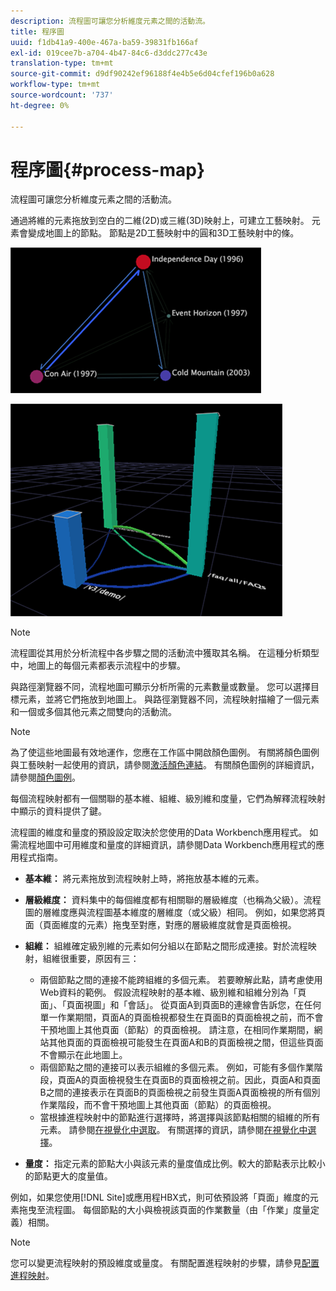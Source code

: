 ```yaml
---
description: 流程圖可讓您分析維度元素之間的活動流。
title: 程序圖
uuid: f1db41a9-400e-467a-ba59-39831fb166af
exl-id: 019cee7b-a704-4b47-84c6-d3ddc277c43e
translation-type: tm+mt
source-git-commit: d9df90242ef96188f4e4b5e6d04cfef196b0a628
workflow-type: tm+mt
source-wordcount: '737'
ht-degree: 0%

---
```


# 程序圖{#process-map}

流程圖可讓您分析維度元素之間的活動流。

通過將維的元素拖放到空白的二維(2D)或三維(3D)映射上，可建立工藝映射。 元素會變成地圖上的節點。 節點是2D工藝映射中的圓和3D工藝映射中的條。

![](assets/vis_2DProcessMap.png)

![](assets/vis_3DProcessMap.png)

>[!NOTE]
>
>流程圖從其用於分析流程中各步驟之間的活動流中獲取其名稱。 在這種分析類型中，地圖上的每個元素都表示流程中的步驟。

與路徑瀏覽器不同，流程地圖可顯示分析所需的元素數量或數量。 您可以選擇目標元素，並將它們拖放到地圖上。 與路徑瀏覽器不同，流程映射描繪了一個元素和一個或多個其他元素之間雙向的活動流。

>[!NOTE]
>
>為了使這些地圖最有效地運作，您應在工作區中開啟顏色圖例。 有關將顏色圖例與工藝映射一起使用的資訊，請參閱[激活顏色連結](../../../../home/c-get-started/c-analysis-vis/c-proc-maps/c-act-color-lnks.md#concept-2c9b9f67f2bd4cd7a5431fa21c094edc)。 有關顏色圖例的詳細資訊，請參閱[顏色圖例](../../../../home/c-get-started/c-analysis-vis/c-legends/c-color-leg.md#concept-f84d51dc0d6547f981d0642fc2d01358)。

每個流程映射都有一個關聯的基本維、組維、級別維和度量，它們為解釋流程映射中顯示的資料提供了鍵。

流程圖的維度和量度的預設設定取決於您使用的Data Workbench應用程式。 如需流程地圖中可用維度和量度的詳細資訊，請參閱Data Workbench應用程式的應用程式指南。

* **基本維：** 將元素拖放到流程映射上時，將拖放基本維的元素。
* **層級維度：** 資料集中的每個維度都有相關聯的層級維度（也稱為父級）。流程圖的層維度應與流程圖基本維度的層維度（或父級）相同。 例如，如果您將頁面（頁面維度的元素）拖曳至對應，對應的層級維度就會是頁面檢視。
* **組維：** 組維確定級別維的元素如何分組以在節點之間形成連接。對於流程映射，組維很重要，原因有三：

   * 兩個節點之間的連接不能跨組維的多個元素。 若要瞭解此點，請考慮使用Web資料的範例。 假設流程映射的基本維、級別維和組維分別為「頁面」、「頁面視圖」和「會話」。 從頁面A到頁面B的連線會告訴您，在任何單一作業期間，頁面A的頁面檢視都發生在頁面B的頁面檢視之前，而不會干預地圖上其他頁面（節點）的頁面檢視。 請注意，在相同作業期間，網站其他頁面的頁面檢視可能發生在頁面A和B的頁面檢視之間，但這些頁面不會顯示在此地圖上。
   * 兩個節點之間的連接可以表示組維的多個元素。 例如，可能有多個作業階段，頁面A的頁面檢視發生在頁面B的頁面檢視之前。因此，頁面A和頁面B之間的連接表示在頁面B的頁面檢視之前發生頁面A頁面檢視的所有個別作業階段，而不會干預地圖上其他頁面（節點）的頁面檢視。
   * 當根據進程映射中的節點進行選擇時，將選擇與該節點相關的組維的所有元素。 請參閱[在視覺化中選取](../../../../home/c-get-started/c-vis/c-sel-vis/c-sel-vis.md#concept-012870ec22c7476e9afbf3b8b2515746)。 有關選擇的資訊，請參閱[在視覺化中選擇](../../../../home/c-get-started/c-vis/c-sel-vis/c-sel-vis.md#concept-012870ec22c7476e9afbf3b8b2515746)。

* **量度：** 指定元素的節點大小與該元素的量度值成比例。較大的節點表示比較小的節點更大的度量值。

例如，如果您使用[!DNL Site]或應用程HBX式，則可依預設將「頁面」維度的元素拖曳至流程圖。 每個節點的大小與檢視該頁面的作業數量（由「作業」度量定義）相關。

>[!NOTE]
>
>您可以變更流程映射的預設維度或量度。 有關配置進程映射的步驟，請參見[配置進程映射](../../../../home/c-get-started/c-intf-anlys-ftrs/t-config-proc-maps.md#task-4a95730b18a14bc790a77c013832b2d6)。
